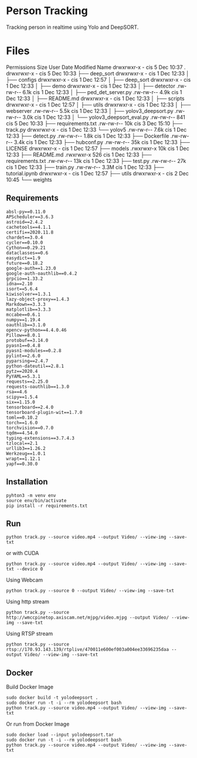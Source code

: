 # Person Tracking

Tracking person in realtime using Yolo and DeepSORT.

# Files

Permissions Size User Date Modified Name
drwxrwxr-x     - cis   5 Dec 10:37  .
drwxrwxr-x     - cis   5 Dec 10:33  ├── deep_sort
drwxrwxr-x     - cis   1 Dec 12:33  │  ├── configs
drwxrwxr-x     - cis   1 Dec 12:57  │  ├── deep_sort
drwxrwxr-x     - cis   1 Dec 12:33  │  ├── demo
drwxrwxr-x     - cis   1 Dec 12:33  │  ├── detector
.rw-rw-r--  6.1k cis   1 Dec 12:33  │  ├── ped_det_server.py
.rw-rw-r--  4.9k cis   1 Dec 12:33  │  ├── README.md
drwxrwxr-x     - cis   1 Dec 12:33  │  ├── scripts
drwxrwxr-x     - cis   1 Dec 12:57  │  ├── utils
drwxrwxr-x     - cis   1 Dec 12:33  │  ├── webserver
.rw-rw-r--  5.5k cis   1 Dec 12:33  │  ├── yolov3_deepsort.py
.rw-rw-r--  3.0k cis   1 Dec 12:33  │  └── yolov3_deepsort_eval.py
.rw-rw-r--   841 cis   5 Dec 10:33  ├── requirements.txt
.rw-rw-r--   10k cis   3 Dec 15:10  ├── track.py
drwxrwxr-x     - cis   1 Dec 12:33  └── yolov5
.rw-rw-r--  7.6k cis   1 Dec 12:33     ├── detect.py
.rw-rw-r--  1.8k cis   1 Dec 12:33     ├── Dockerfile
.rw-rw-r--  3.4k cis   1 Dec 12:33     ├── hubconf.py
.rw-rw-r--   35k cis   1 Dec 12:33     ├── LICENSE
drwxrwxr-x     - cis   1 Dec 12:57     ├── models
.rwxrwxr-x   10k cis   1 Dec 12:33     ├── README.md
.rwxrwxr-x   526 cis   1 Dec 12:33     ├── requirements.txt
.rw-rw-r--   13k cis   1 Dec 12:33     ├── test.py
.rw-rw-r--   27k cis   1 Dec 12:33     ├── train.py
.rw-rw-r--  3.3M cis   1 Dec 12:33     ├── tutorial.ipynb
drwxrwxr-x     - cis   1 Dec 12:57     ├── utils
drwxrwxr-x     - cis   2 Dec 10:45     └── weights

## Requirements
```
absl-py==0.11.0
APScheduler==3.6.3
astroid==2.4.2
cachetools==4.1.1
certifi==2020.11.8
chardet==3.0.4
cycler==0.10.0
Cython==0.29.21
dataclasses==0.6
easydict==1.9
future==0.18.2
google-auth==1.23.0
google-auth-oauthlib==0.4.2
grpcio==1.33.2
idna==2.10
isort==5.6.4
kiwisolver==1.3.1
lazy-object-proxy==1.4.3
Markdown==3.3.3
matplotlib==3.3.3
mccabe==0.6.1
numpy==1.19.4
oauthlib==3.1.0
opencv-python==4.4.0.46
Pillow==8.0.1
protobuf==3.14.0
pyasn1==0.4.8
pyasn1-modules==0.2.8
pylint==2.6.0
pyparsing==2.4.7
python-dateutil==2.8.1
pytz==2020.4
PyYAML==5.3.1
requests==2.25.0
requests-oauthlib==1.3.0
rsa==4.6
scipy==1.5.4
six==1.15.0
tensorboard==2.4.0
tensorboard-plugin-wit==1.7.0
toml==0.10.2
torch==1.6.0
torchvision==0.7.0
tqdm==4.54.0
typing-extensions==3.7.4.3
tzlocal==2.1
urllib3==1.26.2
Werkzeug==1.0.1
wrapt==1.12.1
yapf==0.30.0
```

## Installation

```
pyhton3 -m venv env
source env/bin/activate
pip install -r requirements.txt
```


## Run 
```
python track.py --source video.mp4 --output Video/ --view-img --save-txt 
```
or with CUDA
```
python track.py --source video.mp4 --output Video/ --view-img --save-txt --device 0
```
Using Webcam
```
python track.py --source 0 --output Video/ --view-img --save-txt
```
Using http stream
```
python track.py --source http://wmccpinetop.axiscam.net/mjpg/video.mjpg --output Video/ --view-img --save-txt
```
Using RTSP stream
```
python track.py --source rtsp://170.93.143.139/rtplive/470011e600ef003a004ee33696235daa --output Video/ --view-img --save-txt
```
## Docker
Build Docker Image
``` 
sudo docker build -t yolodeepsort .
sudo docker run -t -i --rm yolodeepsort bash
python track.py --source video.mp4 --output Video/ --view-img --save-txt 
```
Or run from Docker Image
```
sudo docker load --input yolodeepsort.tar 
sudo docker run -t -i --rm yolodeepsort bash
python track.py --source video.mp4 --output Video/ --view-img --save-txt
```


